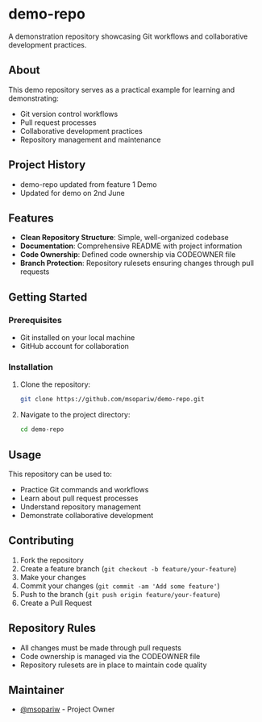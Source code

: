 # demo-repo

A demonstration repository showcasing Git workflows and collaborative development practices.

## About

This demo repository serves as a practical example for learning and demonstrating:
- Git version control workflows
- Pull request processes  
- Collaborative development practices
- Repository management and maintenance

## Project History

- demo-repo updated from feature 1 Demo
- Updated for demo on 2nd June

## Features

- **Clean Repository Structure**: Simple, well-organized codebase
- **Documentation**: Comprehensive README with project information
- **Code Ownership**: Defined code ownership via CODEOWNER file
- **Branch Protection**: Repository rulesets ensuring changes through pull requests

## Getting Started

### Prerequisites

- Git installed on your local machine
- GitHub account for collaboration

### Installation

1. Clone the repository:
   ```bash
   git clone https://github.com/msopariw/demo-repo.git
   ```

2. Navigate to the project directory:
   ```bash
   cd demo-repo
   ```

## Usage

This repository can be used to:
- Practice Git commands and workflows
- Learn about pull request processes
- Understand repository management
- Demonstrate collaborative development

## Contributing

1. Fork the repository
2. Create a feature branch (`git checkout -b feature/your-feature`)
3. Make your changes
4. Commit your changes (`git commit -am 'Add some feature'`)
5. Push to the branch (`git push origin feature/your-feature`)
6. Create a Pull Request

## Repository Rules

- All changes must be made through pull requests
- Code ownership is managed via the CODEOWNER file
- Repository rulesets are in place to maintain code quality

## Maintainer

- [@msopariw](https://github.com/msopariw) - Project Owner
